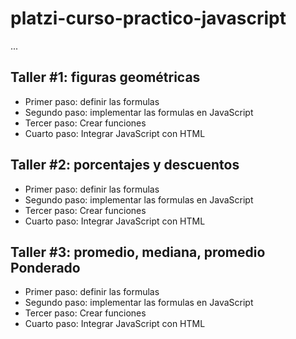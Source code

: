 # platzi-curso-practico-javascript

...

## Taller #1: figuras geométricas

- Primer paso: definir las formulas
- Segundo paso: implementar las formulas en JavaScript
- Tercer paso: Crear funciones 
- Cuarto paso: Integrar JavaScript con HTML

## Taller #2: porcentajes y descuentos

- Primer paso: definir las formulas
- Segundo paso: implementar las formulas en JavaScript
- Tercer paso: Crear funciones 
- Cuarto paso: Integrar JavaScript con HTML

## Taller #3: promedio, mediana, promedio Ponderado

- Primer paso: definir las formulas
- Segundo paso: implementar las formulas en JavaScript
- Tercer paso: Crear funciones 
- Cuarto paso: Integrar JavaScript con HTML